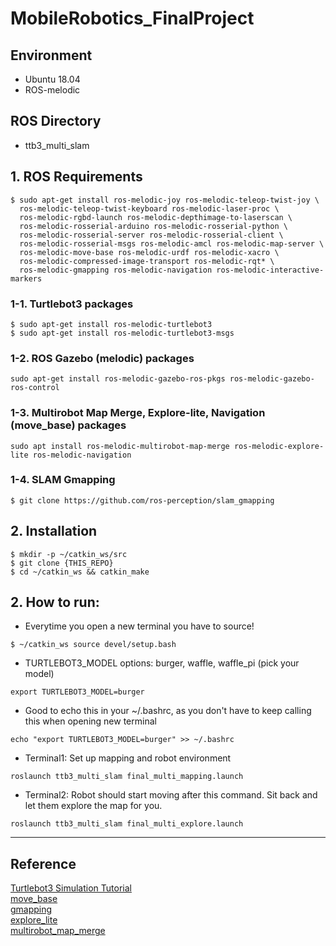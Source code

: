 # MobileRobotics_FinalProject
## Environment
* Ubuntu 18.04
* ROS-melodic
## ROS Directory
* ttb3_multi_slam
## 1. ROS Requirements
```
$ sudo apt-get install ros-melodic-joy ros-melodic-teleop-twist-joy \
  ros-melodic-teleop-twist-keyboard ros-melodic-laser-proc \
  ros-melodic-rgbd-launch ros-melodic-depthimage-to-laserscan \
  ros-melodic-rosserial-arduino ros-melodic-rosserial-python \
  ros-melodic-rosserial-server ros-melodic-rosserial-client \
  ros-melodic-rosserial-msgs ros-melodic-amcl ros-melodic-map-server \
  ros-melodic-move-base ros-melodic-urdf ros-melodic-xacro \
  ros-melodic-compressed-image-transport ros-melodic-rqt* \
  ros-melodic-gmapping ros-melodic-navigation ros-melodic-interactive-markers
```
### 1-1. Turtlebot3 packages
```
$ sudo apt-get install ros-melodic-turtlebot3
$ sudo apt-get install ros-melodic-turtlebot3-msgs
```
### 1-2. ROS Gazebo (melodic) packages
```
sudo apt-get install ros-melodic-gazebo-ros-pkgs ros-melodic-gazebo-ros-control
```
### 1-3. Multirobot Map Merge, Explore-lite, Navigation (move_base) packages
```
sudo apt install ros-melodic-multirobot-map-merge ros-melodic-explore-lite ros-melodic-navigation
```
### 1-4. SLAM Gmapping
```
$ git clone https://github.com/ros-perception/slam_gmapping
```
## 2. Installation
```
$ mkdir -p ~/catkin_ws/src
$ git clone {THIS_REPO}
$ cd ~/catkin_ws && catkin_make
```
## 2. How to run:
* Everytime you open a new terminal you have to source!
```
$ ~/catkin_ws source devel/setup.bash
```
* TURTLEBOT3_MODEL options: burger, waffle, waffle_pi (pick your model)
```
export TURTLEBOT3_MODEL=burger 
```
* Good to echo this in your ~/.bashrc, as you don't have to keep calling this when opening new terminal
```
echo "export TURTLEBOT3_MODEL=burger" >> ~/.bashrc
```
* Terminal1: Set up mapping and robot environment
```
roslaunch ttb3_multi_slam final_multi_mapping.launch
```
* Terminal2: Robot should start moving after this command. Sit back and let them explore the map for you.
```
roslaunch ttb3_multi_slam final_multi_explore.launch 
```
---
## Reference
[Turtlebot3 Simulation Tutorial](https://emanual.robotis.com/docs/en/platform/turtlebot3/simulation/)<br>
[move_base](http://wiki.ros.org/move_base)<br>
[gmapping](http://wiki.ros.org/gmapping)<br>
[explore_lite](http://wiki.ros.org/explore_lite)<br>
[multirobot_map_merge](http://wiki.ros.org/multirobot_map_merge)<br>

